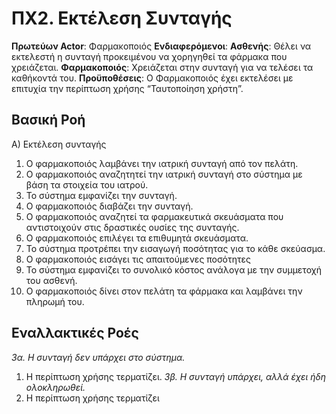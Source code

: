 # ΠΧ2. Εκτέλεση Συνταγής
**Πρωτεύων Actor**: Φαρμακοποιός
**Ενδιαφερόμενοι**:
**Ασθενής**: Θέλει να εκτελεστή η συνταγή προκειμένου να χορηγηθεί τα φάρμακα που χρειάζεται.
**Φαρμακοποιός**: Χρειάζεται στην συνταγή για να τελέσει τα καθήκοντά του.
**Προϋποθέσεις**: Ο Φαρμακοποιός έχει εκτελέσει με επιτυχία την περίπτωση χρήσης “Ταυτοποίηση χρήστη”.

## Βασική Ροή
Α) Εκτέλεση συνταγής
1. Ο φαρμακοποιός λαμβάνει την ιατρική συνταγή από τον πελάτη.
2. Ο φαρμακοποιός αναζητητεί την ιατρική συνταγή στο σύστημα με βάση τα στοιχεία του ιατρού. 
3. Το σύστημα εμφανίζει την συνταγή.
4. O φαρμακοποιός διαβάζει την συνταγή.
5. Ο φαρμακοποιός αναζητεί τα φαρμακευτικά σκευάσματα που αντιστοιχούν στις δραστικές ουσίες της συνταγής.
6. Ο φαρμακοποιός επιλέγει τα επιθυμητά σκευάσματα.
7. Το σύστημα προτρέπει την εισαγωγή ποσότητας για το κάθε σκεύασμα.
8. Ο φαρμακοποιός εισάγει τις απαιτούμενες ποσότητες
9. Το σύστημα εμφανίζει το συνολικό κόστος ανάλογα με την συμμετοχή του ασθενή.
10. Ο φαρμακοποιός δίνει στον πελάτη τα φάρμακα και λαμβάνει την πληρωμή του.
   
## Εναλλακτικές Ροές
*3α. Η συνταγή δεν υπάρχει στο σύστημα.*
  1. Η περίπτωση χρήσης τερματίζει.
*3β. Η συνταγή υπάρχει, αλλά έχει ήδη ολοκληρωθεί.*
  1. Η περίπτωση χρήσης τερματίζει

        